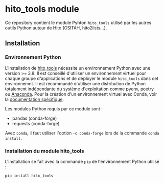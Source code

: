 # hito_tools module

Ce repository contient le module Pyhton `hito_tools` utilisé par les autres outils Python autour de Hito (OSITAH, hito2lists...).


## Installation

### Environnement Python

L'installation de [hito_tools](https://pypi.org/project/hito-tools) nécessite un environnement Python avec une version >= 3.8.
Il est conseillé d'utiliser un environnement
virtuel pour chaque groupe d'applications et de déployer le module `hito_tools` dans cet environnemnt. Il est recommandé d'utiliser
une distribution de Python totalement indépendante du système d'exploitation comme [pyenv](https://github.com/pyenv/pyenv),
[poetry](https://python-poetry.org) ou [Anaconda](https://www.anaconda.com/products/individual). Pour la création d'un
environnement virtuel avec Conda, voir la 
[documentation spécifique](https://docs.conda.io/projects/conda/en/latest/user-guide/tasks/manage-environments.html#creating-an-environment-with-commands).

Les modules Python requis par ce module sont :
* pandas (conda-forge)
* requests (conda-forge)

Avec `conda`, il faut utiliser l'option `-c conda-forge` lors de la commande `conda install`. 


### Installation du module hito_tools

L'installation se fait avec la commande `pip` de l'environnement Python utilisé :

```bash
pip install hito_tools
```
